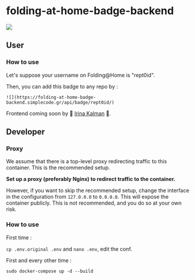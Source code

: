 # folding-at-home-badge-backend

![](https://folding-at-home-badge-backend.simplecode.gr/api/badge/rept0id/)

## User

### How to use

Let's suppose your username on Folding@Home is "rept0id". 

Then, you can add this badge to any repo by :

```
![](https://folding-at-home-badge-backend.simplecode.gr/api/badge/rept0id/)
``` 

Frontend coming soon by 🌼 [Irina Kalman](https://www.github.com/irinakalman) 🌼.

## Developer

### Proxy

We assume that there is a top-level proxy redirecting traffic to this container. This is the recommended setup.

**Set up a proxy (preferably Nginx) to redirect traffic to the container.**

However, if you want to skip the recommended setup, change the interface in the configuration from `127.0.0.0` to `0.0.0.0`. This will expose the container publicly. This is not recommended, and you do so at your own risk.

### How to use

First time : 

`
cp .env.original .env
`
and 
`nano .env`, edit the conf.

First and every other time :

```
sudo docker-compose up -d --build
```
